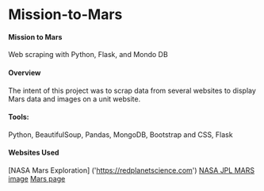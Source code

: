 # Mission-to-Mars

#### Mission to Mars 
Web scraping with Python, Flask, and Mondo DB

#### Overview 

The intent of this project was to scrap data from several websites to display Mars data and images on a unit website. 

#### Tools:
Python, BeautifulSoup, Pandas, MongoDB, Bootstrap and CSS, Flask

#### Websites Used

[NASA Mars Exploration] ('https://redplanetscience.com') 
[NASA JPL MARS image]('https://spaceimages-mars.com')
[Mars page]('http://space-facts.com/mars/')
